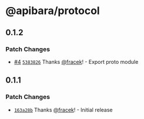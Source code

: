 # @apibara/protocol

## 0.1.2

### Patch Changes

- [#4](https://github.com/apibara/typescript-sdk/pull/4) [`5383826`](https://github.com/apibara/typescript-sdk/commit/538382698f03dc1623a66c24bfef67e3e629b06d) Thanks [@fracek](https://github.com/fracek)! - Export proto module

## 0.1.1

### Patch Changes

- [`163a28b`](https://github.com/apibara/typescript-sdk/commit/163a28b808a8d15bd927f7feaf34546a681c346e) Thanks [@fracek](https://github.com/fracek)! - Initial release
